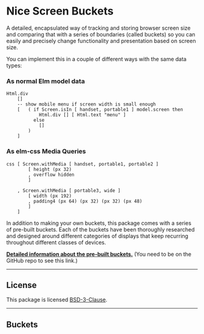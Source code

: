 # Nice Screen Buckets

A detailed, encapsulated way of tracking and storing browser screen size and comparing that with a series of boundaries (called buckets) so you can easily and precisely change functionality and presentation based on screen size.

You can implement this in a couple of different ways with the same data types:


### As normal Elm model data
```
Html.div
    []
    -- show mobile menu if screen width is small enough
    [   ( if Screen.isIn [ handset, portable1 ] model.screen then
            Html.div [] [ Html.text "menu" ]
          else
            []
        )   
    ]
```

### As elm-css Media Queries

```
css [ Screen.withMedia [ handset, portable1, portable2 ]
        [ height (px 32)
        , overflow hidden
        ]

    , Screen.withMedia [ portable3, wide ]
        [ width (px 192)
        , padding4 (px 64) (px 32) (px 32) (px 48)
        ]
    ]
```

In addition to making your own buckets, this package comes with a series of pre-built buckets. Each of the buckets have been thoroughly researched and designed around different categories of displays that keep recurring throughout different classes of devices.

[**Detailed information about the pre-built buckets.**](buckets.md) (You need to be on the GitHub repo to see this link.)

----

## License

This package is licensed [BSD-3-Clause](license.md).


----

## Buckets

